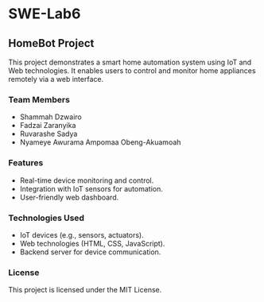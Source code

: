 # SWE-Lab6
## HomeBot Project

This project demonstrates a smart home automation system using IoT and Web technologies. It enables users to control and monitor home appliances remotely via a web interface.

### Team Members
- Shammah Dzwairo
- Fadzai Zaranyika
- Ruvarashe Sadya
- Nyameye Awurama Ampomaa Obeng-Akuamoah

### Features
- Real-time device monitoring and control.
- Integration with IoT sensors for automation.
- User-friendly web dashboard.

### Technologies Used
- IoT devices (e.g., sensors, actuators).
- Web technologies (HTML, CSS, JavaScript).
- Backend server for device communication.

### License
This project is licensed under the MIT License.